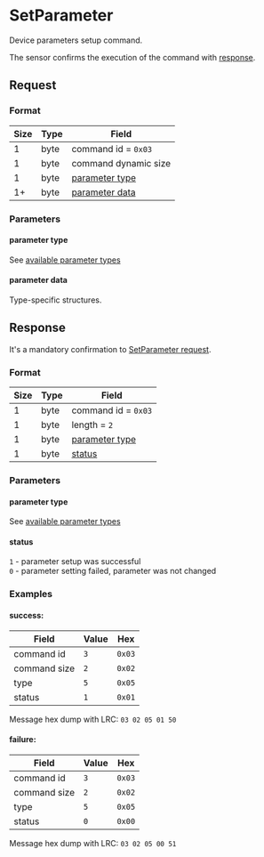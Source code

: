 # SetParameter

Device parameters setup command.

The sensor confirms the execution of the command with [response](#response).


## Request

### Format

| Size | Type | Field                             |
| ---- | ---- | --------------------------------- |
| 1    | byte | command id = `0x03`               |
| 1    | byte | command dynamic size              |
| 1    | byte | [parameter type](#parameter-type) |
| 1+   | byte | [parameter data](#parameter-data) |

### Parameters

#### **parameter type**

See [available parameter types](../parameter-types.md)

#### **parameter data**

Type-specific structures.


## Response

It's a mandatory confirmation to [SetParameter request](./SetParameter.md#request).

### Format

| Size | Type | Field                             |
| ---- | ---- | --------------------------------- |
| 1    | byte | command id = `0x03`               |
| 1    | byte | length = `2`                      |
| 1    | byte | [parameter type](#parameter-type) |
| 1    | byte | [status](#status)                 |

### Parameters

#### **parameter type**

See [available parameter types](../parameter-types.md)

#### **status**

`1` - parameter setup was successful <br>
`0` - parameter setting failed, parameter was not changed

### Examples

#### success:

| Field        | Value | Hex    |
| ------------ | ----- | ------ |
| command id   | `3`   | `0x03` |
| command size | `2`   | `0x02` |
| type         | `5`   | `0x05` |
| status       | `1`   | `0x01` |

Message hex dump with LRC: `03 02 05 01 50`

#### failure:

| Field        | Value | Hex    |
| ------------ | ----- | ------ |
| command id   | `3`   | `0x03` |
| command size | `2`   | `0x02` |
| type         | `5`   | `0x05` |
| status       | `0`   | `0x00` |

Message hex dump with LRC: `03 02 05 00 51`
